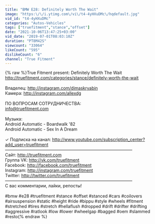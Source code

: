 ```yaml
---
title: "BMW E28: Definitely Worth The Wait"
image: "https:\/\/i.ytimg.com\/vi\/t4-4yHXuDMc\/hqdefault.jpg"
vid_id: "t4-4yHXuDMc"
categories: "Autos-Vehicles"
tags: ["truefitment","stance","offset"]
date: "2021-10-06T13:47:25+03:00"
vid_date: "2019-07-01T08:03:10Z"
duration: "PT8M42S"
viewcount: "33064"
likeCount: "595"
dislikeCount: "6"
channel: "True Fitment"
---
```

{% raw %}True Fitment present: Definitely Worth The Wait<br /><a rel="nofollow" target="blank" href="http://truefitment.com/categories/stance/definitely-worth-the-wait">http://truefitment.com/categories/stance/definitely-worth-the-wait</a><br /><br />Владелец: <a rel="nofollow" target="blank" href="http://instagram.com/dimaskryabin">http://instagram.com/dimaskryabin</a><br />Камера: <a rel="nofollow" target="blank" href="http://instagram.com/allexdg">http://instagram.com/allexdg</a><br /><br />ПО ВОПРОСАМ СОТРУДНИЧЕСТВА:<br />info@truefitment.com<br /><br />Музыка:<br />Android Automatic - Boardwalk '82<br />Android Automatic - Sex In A Dream<br /><br />✓ Подписка на канал: <a rel="nofollow" target="blank" href="http://www.youtube.com/subscription_center?add_user=truefitment">http://www.youtube.com/subscription_center?add_user=truefitment</a><br />——————————————————————————————<br />Сайт: <a rel="nofollow" target="blank" href="http://truefitment.com">http://truefitment.com</a><br />Группа VK: <a rel="nofollow" target="blank" href="http://vk.com/truefitment">http://vk.com/truefitment</a><br />Facebook: <a rel="nofollow" target="blank" href="http://facebook.com/truefitment">http://facebook.com/truefitment</a><br />Instagram: <a rel="nofollow" target="blank" href="http://instagram.com/truefitment">http://instagram.com/truefitment</a><br />Twitter: <a rel="nofollow" target="blank" href="http://twitter.com/truefitment">http://twitter.com/truefitment</a><br />——————————————————————————————<br />С вас комментарии, лайки, репосты!<br /><br />#bmw #e28 #truefitment #stance #offset #stanced #cars #coilovers #airsuspension #static #height #ride #bippu #style #wheels #fitment #stretched #tires #stretch #hellaflush #dropped #drift #drifter #drifting #aggressive #ratlook #low #lower #wheelgap #bagged #oem #slammed #resto{% endraw %}
